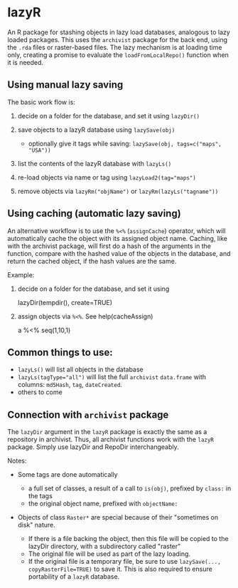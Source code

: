 # lazyR

An R package for stashing objects in lazy load databases, analogous to lazy loaded packages.
This uses the `archivist` package for the back end, using the `.rda` files or raster-based files. The lazy mechanism is at loading time only, creating a promise to evaluate the `loadFromLocalRepo()` function when it is needed.

## Using manual lazy saving

The basic work flow is:

1. decide on a folder for the database, and set it using `lazyDir()`

2. save objects to a lazyR database using `lazySave(obj)`

    - optionally give it tags while saving: `lazySave(obj, tags=c("maps", "USA"))`

3. list the contents of the lazyR database with `lazyLs()`
4. re-load objects via name or tag using `lazyLoad2(tag="maps")`
5. remove objects via `lazyRm("objName")` or `lazyRm(lazyLs("tagname"))`

## Using caching (automatic lazy saving)

An alternative workflow is to use the `%<%` (`assignCache`) operator, which will automatically cache the object with its assigned object name. Caching, like with the archivist package, will first do a hash of the arguments in the function, compare with the hashed value of the objects in the database, and return the cached object, if the hash values are the same.

Example:

1. decide on a folder for the database, and set it using

    lazyDir(tempdir(), create=TRUE)

2. assign objects via `%<%`. See help(cacheAssign)

    a %<% seq(1,10,1)

## Common things to use:

- `lazyLs()` will list all objects in the database
- `lazyLs(tagType="all")` will list the full `archivist` `data.frame` with columns: `md5Hash`, `tag`, `dateCreated`.
- others to come

## Connection with `archivist` package

The `lazyDir` argument in the `lazyR` package is exactly the same as a repository in archivist.
Thus, all archivist functions work with the `lazyR` package. Simply use lazyDir and RepoDir interchangeably.

Notes:

- Some tags are done automatically

    - a full set of classes, a result of a call to `is(obj)`, prefixed by `class:` in the tags
    - the original object name, prefixed with `objectName:`    
    
- Objects of class `Raster*` are special because of their "sometimes on disk" nature. 
    
    - If there is a file backing the object, then this file will be copied to the lazyDir directory, with a subdirectory called "raster"
    - The original file will be used as part of the lazy loading.
    - If the original file is a temporary file, be sure to use `lazySave(..., copyRasterFile=TRUE)` to save it. This is also required to ensure portability of a `lazyR` database.

